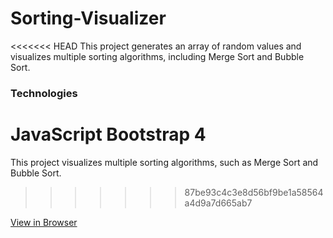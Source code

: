# Sorting-Visualizer
<<<<<<< HEAD
This project generates an array of random values and visualizes multiple sorting algorithms, including Merge Sort and Bubble Sort.

### Technologies
JavaScript
Bootstrap 4
=======
This project visualizes multiple sorting algorithms, such as Merge Sort and Bubble Sort.
>>>>>>> 87be93c4c3e8d56bf9be1a58564a4d9a7d665ab7

[View in Browser](https://averyelise.github.io/Sorting-Visualizer/)
